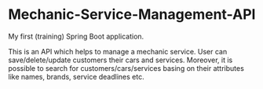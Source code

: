 # Mechanic-Service-Management-API
My first (training) Spring Boot application.

This is an API which helps to manage a mechanic service. User can save/delete/update customers their cars and services.
Moreover, it is possible to search for customers/cars/services basing on their attributes like names, brands, service deadlines etc.
